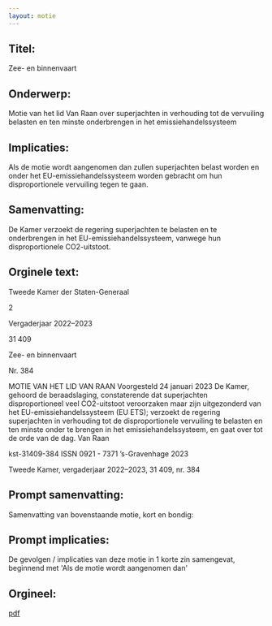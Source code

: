 ```yaml
---
layout: motie
---
```

## Titel:
Zee- en binnenvaart
## Onderwerp:
Motie van het lid Van Raan over superjachten in verhouding tot de vervuiling belasten en ten minste onderbrengen in het emissiehandelssysteem 
## Implicaties:

Als de motie wordt aangenomen dan zullen superjachten belast worden en onder het EU-emissiehandelssysteem worden gebracht om hun disproportionele vervuiling tegen te gaan.
## Samenvatting:

De Kamer verzoekt de regering superjachten te belasten en te onderbrengen in het EU-emissiehandelssysteem, vanwege hun disproportionele CO2-uitstoot.
## Orginele text:


Tweede Kamer der Staten-Generaal

2

Vergaderjaar 2022–2023

31 409

Zee- en binnenvaart

Nr. 384

MOTIE VAN HET LID VAN RAAN
Voorgesteld 24 januari 2023
De Kamer,
gehoord de beraadslaging,
constaterende dat superjachten disproportioneel veel CO2-uitstoot
veroorzaken maar zijn uitgezonderd van het EU-emissiehandelssysteem
(EU ETS);
verzoekt de regering superjachten in verhouding tot de disproportionele
vervuiling te belasten en ten minste onder te brengen in het emissiehandelssysteem,
en gaat over tot de orde van de dag.
Van Raan

kst-31409-384
ISSN 0921 - 7371
’s-Gravenhage 2023

Tweede Kamer, vergaderjaar 2022–2023, 31 409, nr. 384


## Prompt samenvatting:
Samenvatting van bovenstaande motie, kort en bondig:


## Prompt implicaties:
De gevolgen / implicaties van deze motie in 1 korte zin samengevat, beginnend met 'Als de motie wordt aangenomen dan' 

## Orgineel:
[pdf](https://gegevensmagazijn.tweedekamer.nl/OData/v4/2.0/Document(305ac0e3-581d-4995-b073-2528d5ee9399)/resource)

